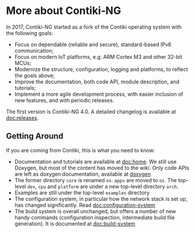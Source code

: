 # More about Contiki‐NG

In 2017, Contiki-NG started as a fork of the Contiki operating system with the following goals:
* Focus on dependable (reliable and secure), standard-based IPv6 communication;
* Focus on modern IoT platforms, e.g. ARM Cortex M3 and other 32-bit MCUs;
* Modernize the structure, configuration, logging and platforms, to reflect the goals above;
* Improve the documentation, both code API, module description, and tutorials;
* Implement a more agile development process, with easier inclusion of new features, and with periodic releases.

The first version is Contiki-NG 4.0.
A detailed changelog is available at [doc:releases].

## Getting Around
If you are coming from Contiki, this is what you need to know:
* Documentation and tutorials are available at [doc:home]. We still use Doxygen, but most of the content has moved to the wiki. Only code APIs are left as doxygen documentation, available at [doxygen]
* The former directory `core` is renamed `os`. `apps` are moved to `os`. The top-level `dev`, `cpu` and `platform` are under a new top-level directory `arch`.
* Examples are still under the top-level `examples` directory
* The configuration system, in particular how the network stack is set up, has changed significantly. Read [doc:configuration-system]
* The build system is overall unchanged, but offers a number of new handy commands (configuration inspection, intermediate build file generation). It is documented at [doc:build-system]

[doxygen]: https://contiki-ng.github.io/ngdoc/modules.html
[doc:home]: https://github.com/contiki-ng/contiki-ng/wiki
[doc:configuration-system]: /doc/getting-started/The-Contiki-NG-configuration-system
[doc:build-system]: /doc/getting-started/The-Contiki-NG-build-system
[doc:releases]: https://github.com/contiki-ng/contiki-ng/releases
